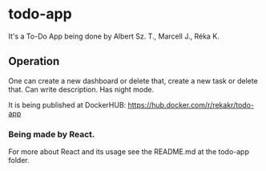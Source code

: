 # todo-app
It's a To-Do App being done by Albert Sz. T., Marcell J., Réka K.

## Operation
One can create a new dashboard or delete that, create a new task or delete that. Can write description. Has night mode.

It is being published at DockerHUB: https://hub.docker.com/r/rekakr/todo-app

### Being made by React.
For more about React and its usage see the README.md at the todo-app folder.
